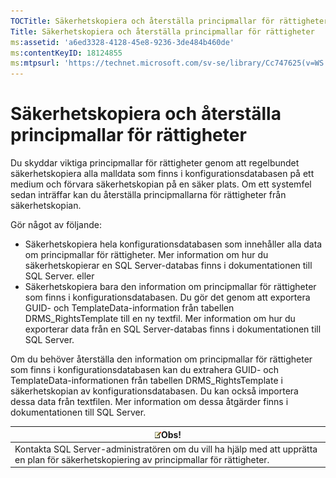 ```yaml
---
TOCTitle: Säkerhetskopiera och återställa principmallar för rättigheter
Title: Säkerhetskopiera och återställa principmallar för rättigheter
ms:assetid: 'a6ed3328-4128-45e8-9236-3de484b460de'
ms:contentKeyID: 18124855
ms:mtpsurl: 'https://technet.microsoft.com/sv-se/library/Cc747625(v=WS.10)'
---
```


Säkerhetskopiera och återställa principmallar för rättigheter
=============================================================

Du skyddar viktiga principmallar för rättigheter genom att regelbundet säkerhetskopiera alla malldata som finns i konfigurationsdatabasen på ett medium och förvara säkerhetskopian på en säker plats. Om ett systemfel sedan inträffar kan du återställa principmallarna för rättigheter från säkerhetskopian.

Gör något av följande:

-   Säkerhetskopiera hela konfigurationsdatabasen som innehåller alla data om principmallar för rättigheter. Mer information om hur du säkerhetskopierar en SQL Server-databas finns i dokumentationen till SQL Server.
    eller
-   Säkerhetskopiera bara den information om principmallar för rättigheter som finns i konfigurationsdatabasen. Du gör det genom att exportera GUID- och TemplateData-information från tabellen DRMS\_RightsTemplate till en ny textfil. Mer information om hur du exporterar data från en SQL Server-databas finns i dokumentationen till SQL Server.

Om du behöver återställa den information om principmallar för rättigheter som finns i konfigurationsdatabasen kan du extrahera GUID- och TemplateData-informationen från tabellen DRMS\_RightsTemplate i säkerhetskopian av konfigurationsdatabasen. Du kan också importera dessa data från textfilen. Mer information om dessa åtgärder finns i dokumentationen till SQL Server.

| ![](images/Cc747625.note(WS.10).gif)Obs!                                                                     |
|-------------------------------------------------------------------------------------------------------------------------------------------|
| Kontakta SQL Server-administratören om du vill ha hjälp med att upprätta en plan för säkerhetskopiering av principmallar för rättigheter. |
